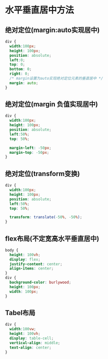 # 水平垂直居中方法

## 绝对定位(margin:auto实现居中)

```css
div {
  width:100px;
  height: 100px;
  position: absolute;
  left:0;
  top: 0;
  bottom: 0;
  right: 0;
  /* margin设置为auto实现绝对定位元素的垂直居中 */
  margin: auto;
}
```

## 绝对定位(margin 负值实现居中)

```css
div {
  width:100px;
  height: 100px;
  position: absolute;
  left:50%;
  top: 50%;

  margin-left: -50px;
  margin-top: -50px;
}
```

## 绝对定位(transform变换)

```css
div {
  width:100px;
  height: 100px;
  position: absolute;
  left:50%;
  top: 50%;

  transform: translate(-50%, -50%);
}
```

## flex布局(不定宽高水平垂直居中)

```css
body {
  height: 100vh;
  display: flex;
  justify-content: center;
  align-items: center;
}
div {
  background-color: burlywood;
  height: 100px;
  width: 100px;
}
```

## Tabel布局

```css
div {
  width:100vw;
  height: 100vh;
  display: table-cell;
  vertical-align: middle;
  text-align: center;
}
```
